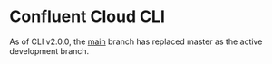 # Confluent Cloud CLI

As of CLI v2.0.0, the [main](https://github.com/confluentinc/cli/tree/main) branch has replaced master as the active development branch.
